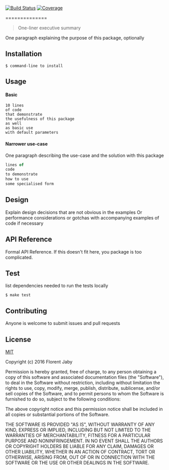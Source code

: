 [![Build Status][travis-image]][travis-url] [![Coverage][coveralls-image]][coveralls-url]

<package-name>
==============

> One-liner executive summary

One paragraph explaining the purpose of this package, optionally

Installation
------------

    $ command-line to install

Usage
-----

#### Basic

```
10 lines
of code
that demonstrate
the usefulness of this package
as well
as basic use
with default parameters
```

#### Narrower use-case

One paragraph describing the use-case and the solution with this package

```javascript
lines of
code 
to demonstrate
how to use
some specialised form
```

Design
------

Explain design decisions that are not obvious in the examples
Or performance considerations or gotchas with accompanying
examples of code if necessary

API Reference
-------------

Formal API Reference.
If this doesn't fit here, you package is too complicated.

Test
----

list dependencies needed to run the tests locally

    $ make test

Contributing
------------

Anyone is welcome to submit issues and pull requests

License
-------

[MIT](http://opensource.org/licenses/MIT)

Copyright (c) 2016 Florent Jaby

Permission is hereby granted, free of charge, to any person obtaining a copy of this software and associated documentation files (the "Software"), to deal in the Software without restriction, including without limitation the rights to use, copy, modify, merge, publish, distribute, sublicense, and/or sell copies of the Software, and to permit persons to whom the Software is furnished to do so, subject to the following conditions:

The above copyright notice and this permission notice shall be included in all copies or substantial portions of the Software.

THE SOFTWARE IS PROVIDED "AS IS", WITHOUT WARRANTY OF ANY KIND, EXPRESS OR IMPLIED, INCLUDING BUT NOT LIMITED TO THE WARRANTIES OF MERCHANTABILITY, FITNESS FOR A PARTICULAR PURPOSE AND NONINFRINGEMENT. IN NO EVENT SHALL THE AUTHORS OR COPYRIGHT HOLDERS BE LIABLE FOR ANY CLAIM, DAMAGES OR OTHER LIABILITY, WHETHER IN AN ACTION OF CONTRACT, TORT OR OTHERWISE, ARISING FROM, OUT OF OR IN CONNECTION WITH THE SOFTWARE OR THE USE OR OTHER DEALINGS IN THE SOFTWARE.


[travis-image]: http://img.shields.io/travis/Floby/node-url-assembler/master.svg?style=flat
[travis-url]: https://travis-ci.org/Floby/node-url-assembler
[coveralls-image]: http://img.shields.io/coveralls/Floby/node-url-assembler/master.svg?style=flat
[coveralls-url]: https://coveralls.io/r/Floby/node-url-assembler

